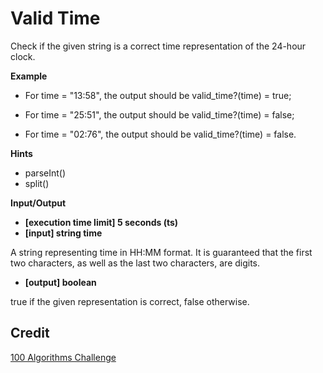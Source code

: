 # Valid Time
Check if the given string is a correct time representation of the 24-hour clock.

**Example**
-   For time = "13:58", the output should be
valid_time?(time) = true;

-   For time = "25:51", the output should be
valid_time?(time) = false;

-   For time = "02:76", the output should be
valid_time?(time) = false.

**Hints**
-   parseInt()
-   split()

**Input/Output**

- **[execution time limit] 5 seconds (ts)**
- **[input] string time**

A string representing time in HH:MM format. It is guaranteed that the first two characters, as well as the last two characters, are digits.

-   **[output] boolean**

true if the given representation is correct, false otherwise.


## Credit
[100 Algorithms Challenge](https://github.com/PizzaPokerGuy/100AlgorithmsChallenge/blob/master/validTime/README.md)

